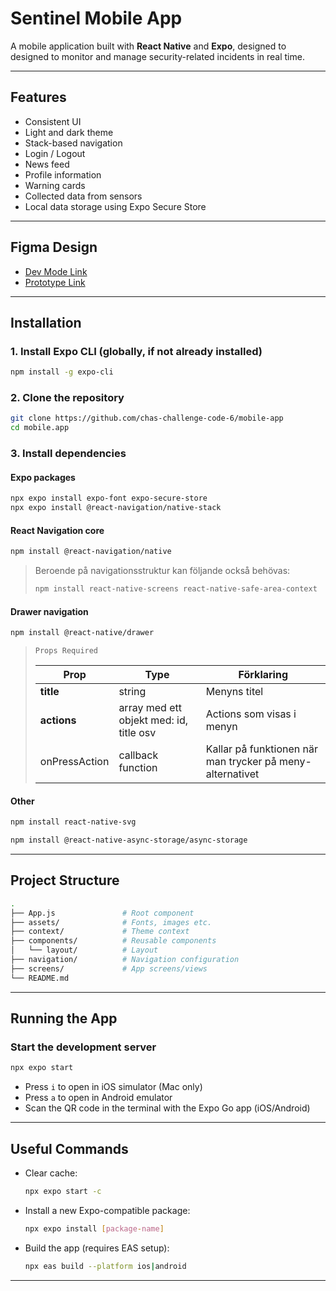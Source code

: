 # Sentinel Mobile App

A mobile application built with **React Native** and **Expo**, designed to designed to monitor and manage security-related incidents in real time.

---

## Features

- Consistent UI
- Light and dark theme 
- Stack-based navigation
- Login / Logout
- News feed
- Profile information
- Warning cards
- Collected data from sensors
- Local data storage using Expo Secure Store

---

## Figma Design

- [Dev Mode Link](https://www.figma.com/design/A0UtLXheRjdi2yvWByEiVq/Sentinel?node-id=19-101&m=dev&t=T5hnKkVLStgqyAOk-1)
- [Prototype Link](https://www.figma.com/proto/A0UtLXheRjdi2yvWByEiVq/Sentinel?node-id=19-101&t=T5hnKkVLStgqyAOk-1)

---

## Installation

### 1. Install Expo CLI (globally, if not already installed)

```bash
npm install -g expo-cli
```

### 2. Clone the repository

```bash
git clone https://github.com/chas-challenge-code-6/mobile-app
cd mobile.app
```

### 3. Install dependencies

#### Expo packages

```bash
npx expo install expo-font expo-secure-store
npx expo install @react-navigation/native-stack
```

#### React Navigation core

```bash
npm install @react-navigation/native
```

> Beroende på navigationsstruktur kan följande också behövas:
>
> ```bash
> npm install react-native-screens react-native-safe-area-context
> ```

#### Drawer navigation

```bash
npm install @react-native/drawer
```

>     Props Required
>
> | **Prop**      | **Type**                                | Förklaring                                                |
> | ------------- | --------------------------------------- | --------------------------------------------------------- |
> | **title**     | string                                  | Menyns titel                                              |
> | **actions**   | array med ett objekt med: id, title osv | Actions som visas i menyn                                 |
> | onPressAction | callback function                       | Kallar på funktionen när man trycker på meny-alternativet |

#### Other

```bash
npm install react-native-svg
```

```bash
npm install @react-native-async-storage/async-storage
```

---

## Project Structure

```bash
.
├── App.js               # Root component
├── assets/              # Fonts, images etc.
├── context/             # Theme context
├── components/          # Reusable components
│   └── layout/          # Layout
├── navigation/          # Navigation configuration
├── screens/             # App screens/views
└── README.md
```

---

## Running the App

### Start the development server

```bash
npx expo start
```

- Press `i` to open in iOS simulator (Mac only)
- Press `a` to open in Android emulator
- Scan the QR code in the terminal with the Expo Go app (iOS/Android)

---

## Useful Commands

- Clear cache:

  ```bash
  npx expo start -c
  ```

- Install a new Expo-compatible package:

  ```bash
  npx expo install [package-name]
  ```

- Build the app (requires EAS setup):
  ```bash
  npx eas build --platform ios|android
  ```

---
